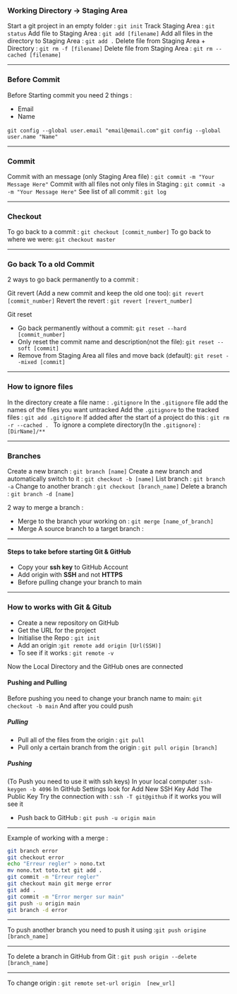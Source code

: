 
### Working Directory -> Staging Area
Start a git project in an empty folder : ```git init```
Track Staging Area : ```git status```
Add file to Staging Area : ```git add [filename]```
Add all files in the directory to Staging Area : ```git add .```
Delete file from Staging Area + Directory : ```git rm -f [filename]```
Delete file from Staging Area : ```git rm --cached [filename]```

----
### Before Commit
Before Starting commit you need 2 things :
- Email
- Name

```git config --global user.email "email@email.com"```
```git config --global user.name "Name"```

---

### Commit

Commit with an message (only Staging Area file) : ```git commit -m "Your Message Here"```
Commit with all files not only files in Staging : ```git commit -a -m "Your Message Here"```
See list of all commit : ```git log```

---

### Checkout

To go back to a commit : ```git checkout [commit_number]```
To go back to where we were: ```git checkout master```

---

### Go back To a old Commit

2 ways to go back permanently to a commit : 

Git revert (Add a new commit and keep the old one too): ```git revert [commit_number]```
Revert the revert : ```git revert [revert_number]```

Git reset 
- Go back permanently without a commit: ```git reset --hard [commit_number]``` 
- Only reset the commit name and description(not the file): ```git reset --soft [commit]```
- Remove from Staging Area all files and move back (default): ```git reset --mixed [commit]```

---

### How to ignore files 

In the directory create a file name : ```.gitignore```
In the ```.gitignore``` file add the names of the files you want untracked
Add the ```.gitignore``` to the tracked files : ```git add .gitignore``` 
If added after the start of a project do this : ```git rm -r --cached . ```
To ignore a complete directory(In the ```.gitignore```) : ```[DirName]/** ```

----

### Branches


Create a new branch : ```git branch [name]```
Create a new branch and automatically switch to it : ```git checkout -b [name]```
List branch : ```git branch -a```
Change to another branch : ```git checkout [branch_name]```
Delete a branch : ```git branch -d [name]```

2 way to merge a branch :
- Merge to the branch your working on : ```git merge [name_of_branch]```
- Merge A source branch to a target branch : 

---
#### Steps to take before starting Git & GitHub
- Copy your **ssh key** to GitHub Account
- Add origin with **SSH** and not **HTTPS**
- Before pulling change your branch to main

---

### How to works with Git & Gitub
- Create a new repository on GitHub
-  Get the URL for the project
- Initialise the Repo : ```git init```
- Add an origin :```git remote add origin [Url(SSH)]```
- To see if it works : ```git remote -v```

Now the Local Directory and the GitHub ones are connected

#### Pushing and Pulling

Before pushing you need to change your branch name to main: ```git checkout -b main```
And after you could push
##### Pulling
- Pull all of the files from the origin : ```git pull```
- Pull only a certain branch from the origin : ```git pull origin [branch]```

##### Pushing
(To Push you need to use it with ssh keys)
In your local  computer :```ssh-keygen -b 4096```
In GitHub Settings look for Add New SSH Key
Add The Public Key
Try the connection with : ```ssh -T git@github```  if it works you will see it

- Push back to GitHub : ```git push -u origin main```

---

Example of working with a merge :

```bash
git branch error
git checkout error
echo "Erreur regler" > nono.txt 
mv nono.txt toto.txt git add . 
git commit -m "Erreur regler" 
git checkout main git merge error 
git add . 
git commit -m "Error merger sur main" 
git push -u origin main
git branch -d error
```

---

To push another branch you need to push it using :```git push origine [branch_name]```

---

To delete a branch in GitHub from Git : ```git push origin --delete [branch_name]```


----

To change origin : ```git remote set-url origin  [new_url]```
